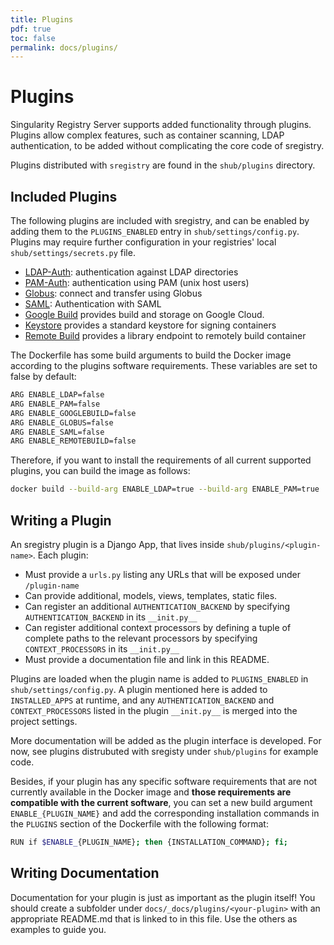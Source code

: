 ```yaml
---
title: Plugins
pdf: true
toc: false
permalink: docs/plugins/
---
```


# Plugins

Singularity Registry Server supports added functionality through plugins. Plugins allow complex features,
such as container scanning, LDAP authentication, to be added without complicating the core code of
sregistry.

Plugins distributed with `sregistry` are found in the `shub/plugins` directory. 

## Included Plugins

The following plugins are included with sregistry, and can be enabled by adding them to the
`PLUGINS_ENABLED` entry in `shub/settings/config.py`. Plugins may require further configuration in
your registries' local `shub/settings/secrets.py` file.

 - [LDAP-Auth](ldap): authentication against LDAP directories
 - [PAM-Auth](pam): authentication using PAM (unix host users)
 - [Globus](globus): connect and transfer using Globus
 - [SAML](saml): Authentication with SAML
 - [Google Build](google-build) provides build and storage on Google Cloud.
 - [Keystore](pgp) provides a standard keystore for signing containers
 - [Remote Build](remote-build) provides a library endpoint to remotely build container

The Dockerfile has some build arguments to build the Docker image according to the plugins software requirements. These variables are set to false by default:

```bash
ARG ENABLE_LDAP=false
ARG ENABLE_PAM=false
ARG ENABLE_GOOGLEBUILD=false
ARG ENABLE_GLOBUS=false
ARG ENABLE_SAML=false
ARG ENABLE_REMOTEBUILD=false
```

Therefore, if you want to install the requirements of all current supported plugins, you can build the image as follows: 
```bash
docker build --build-arg ENABLE_LDAP=true --build-arg ENABLE_PAM=true  --build-arg ENABLE_GOOGLEBUILD=true --build-arg ENABLE_GLOBUS=true --build-arg ENABLE_SAML=true -t quay.io/vanessa/sregistry .
```


## Writing a Plugin

An sregistry plugin is a Django App, that lives inside `shub/plugins/<plugin-name>`.
Each plugin:

 - Must provide a `urls.py` listing any URLs that will be exposed under `/plugin-name`
 - Can provide additional, models, views, templates, static files.
 - Can register an additional `AUTHENTICATION_BACKEND` by specifying `AUTHENTICATION_BACKEND` in
   its `__init.py__`
 - Can register additional context processors by defining a tuple of complete paths to the relevant processors by specifying `CONTEXT_PROCESSORS` in its `__init.py__`
 - Must provide a documentation file and link in this README.

Plugins are loaded when the plugin name is added to `PLUGINS_ENABLED` in `shub/settings/config.py`.
A plugin mentioned here is added to `INSTALLED_APPS` at runtime, and any `AUTHENTICATION_BACKEND`
and `CONTEXT_PROCESSORS` listed in the plugin `__init.py__` is merged into the project settings.

More documentation will be added as the plugin interface is developed. For now, see plugins
distrubuted with sregisty under `shub/plugins` for example code.

Besides, if your plugin has any specific software requirements that are not currently available in the Docker image and **those requirements are compatible with the current software**, you can set a new build argument `ENABLE_{PLUGIN_NAME}` and add the corresponding installation commands in the `PLUGINS` section of the Dockerfile with the following format:
```bash
RUN if $ENABLE_{PLUGIN_NAME}; then {INSTALLATION_COMMAND}; fi;
```
## Writing Documentation
Documentation for your plugin is just as important as the plugin itself! You should create a subfolder under
`docs/_docs/plugins/<your-plugin>` with an appropriate README.md that is linked to in this file.
Use the others as examples to guide you.

